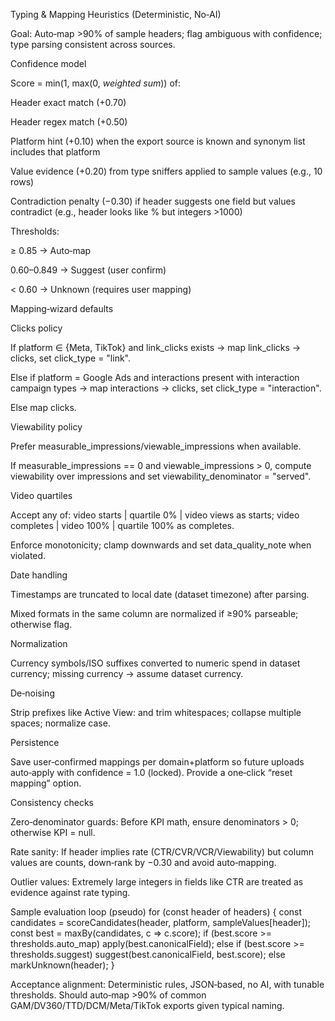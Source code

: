 Typing & Mapping Heuristics (Deterministic, No‑AI)

Goal: Auto‑map >90% of sample headers; flag ambiguous with confidence; type parsing consistent across sources.

Confidence model

Score = min(1, max(0, *weighted sum*)) of:

Header exact match (+0.70)

Header regex match (+0.50)

Platform hint (+0.10) when the export source is known and synonym list includes that platform

Value evidence (+0.20) from type sniffers applied to sample values (e.g., 10 rows)

Contradiction penalty (−0.30) if header suggests one field but values contradict (e.g., header looks like % but integers >1000)

Thresholds:

≥ 0.85 → Auto‑map

0.60–0.849 → Suggest (user confirm)

< 0.60 → Unknown (requires user mapping)

Mapping‑wizard defaults

Clicks policy

If platform ∈ {Meta, TikTok} and link_clicks exists → map link_clicks → clicks, set click_type = "link".

Else if platform = Google Ads and interactions present with interaction campaign types → map interactions → clicks, set click_type = "interaction".

Else map clicks.

Viewability policy

Prefer measurable_impressions/viewable_impressions when available.

If measurable_impressions == 0 and viewable_impressions > 0, compute viewability over impressions and set viewability_denominator = "served".

Video quartiles

Accept any of: video starts | quartile 0% | video views as starts; video completes | video 100% | quartile 100% as completes.

Enforce monotonicity; clamp downwards and set data_quality_note when violated.

Date handling

Timestamps are truncated to local date (dataset timezone) after parsing.

Mixed formats in the same column are normalized if ≥90% parseable; otherwise flag.

Normalization

Currency symbols/ISO suffixes converted to numeric spend in dataset currency; missing currency → assume dataset currency.

De‑noising

Strip prefixes like Active View: and trim whitespaces; collapse multiple spaces; normalize case.

Persistence

Save user‑confirmed mappings per domain+platform so future uploads auto‑apply with confidence = 1.0 (locked). Provide a one‑click “reset mapping” option.

Consistency checks

Zero‑denominator guards: Before KPI math, ensure denominators > 0; otherwise KPI = null.

Rate sanity: If header implies rate (CTR/CVR/VCR/Viewability) but column values are counts, down‑rank by −0.30 and avoid auto‑mapping.

Outlier values: Extremely large integers in fields like CTR are treated as evidence against rate typing.

Sample evaluation loop (pseudo)
for (const header of headers) {
  const candidates = scoreCandidates(header, platform, sampleValues[header]);
  const best = maxBy(candidates, c => c.score);
  if (best.score >= thresholds.auto_map) apply(best.canonicalField);
  else if (best.score >= thresholds.suggest) suggest(best.canonicalField, best.score);
  else markUnknown(header);
}

Acceptance alignment: Deterministic rules, JSON‑based, no AI, with tunable thresholds. Should auto‑map >90% of common GAM/DV360/TTD/DCM/Meta/TikTok exports given typical naming.